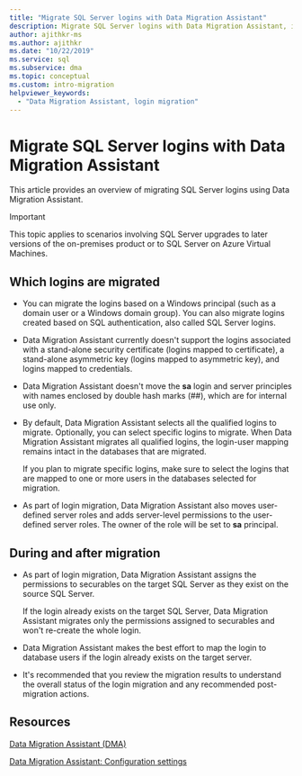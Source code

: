 ```yaml
---
title: "Migrate SQL Server logins with Data Migration Assistant"
description: Migrate SQL Server logins with Data Migration Assistant, including SQL Server upgrades to later versions of the on-premises product or to SQL Server on Azure VMs.
author: ajithkr-ms
ms.author: ajithkr
ms.date: "10/22/2019"
ms.service: sql
ms.subservice: dma
ms.topic: conceptual
ms.custom: intro-migration
helpviewer_keywords:
  - "Data Migration Assistant, login migration"
---
```


# Migrate SQL Server logins with Data Migration Assistant

This article provides an overview of migrating SQL Server logins using Data Migration Assistant.

> [!IMPORTANT]
> This topic applies to scenarios involving SQL Server upgrades to later versions of the on-premises product or to SQL Server on Azure Virtual Machines.

## Which logins are migrated

- You can migrate the logins based on a Windows principal (such as a domain user or a Windows domain group). You can also migrate logins created based on SQL authentication, also called SQL Server logins.

- Data Migration Assistant currently doesn't support the logins associated with a stand-alone security certificate (logins mapped to certificate), a stand-alone asymmetric key (logins mapped to asymmetric key), and logins mapped to credentials.

- Data Migration Assistant doesn't move the **sa** login and server principles with names enclosed by double hash marks (\#\#), which are for internal use only.

- By default, Data Migration Assistant selects all the qualified logins to migrate. Optionally, you can select specific logins to migrate. When Data Migration Assistant migrates all qualified logins, the login-user mapping remains intact in the databases that are migrated.

  If you plan to migrate specific logins, make sure to select the logins that are mapped to one or more users in the databases selected for migration.

- As part of login migration, Data Migration Assistant also moves user-defined server roles and adds server-level permissions to the user-defined server roles. The owner of the role will be set to **sa** principal.

## During and after migration

- As part of login migration, Data Migration Assistant assigns the permissions to securables on the target SQL Server as they exist on the source SQL Server.

  If the login already exists on the target SQL Server, Data Migration Assistant migrates only the permissions assigned to securables and won't re-create the whole login.

- Data Migration Assistant makes the best effort to map the login to database users if the login already exists on the target server.

- It's recommended that you review the migration results to understand the overall status of the login migration and any recommended post-migration actions.

## Resources

[Data Migration Assistant (DMA)](../dma/dma-overview.md)

[Data Migration Assistant: Configuration settings](../dma/dma-configurationsettings.md)
